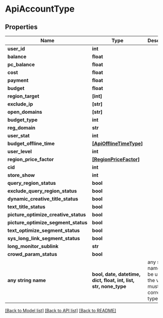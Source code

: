 # ApiAccountType


## Properties
Name | Type | Description | Notes
------------ | ------------- | ------------- | -------------
**user_id** | **int** |  | [optional] 
**balance** | **float** |  | [optional] 
**pc_balance** | **float** |  | [optional] 
**cost** | **float** |  | [optional] 
**payment** | **float** |  | [optional] 
**budget** | **float** |  | [optional] 
**region_target** | **[int]** |  | [optional] 
**exclude_ip** | **[str]** |  | [optional] 
**open_domains** | **[str]** |  | [optional] 
**budget_type** | **int** |  | [optional] 
**reg_domain** | **str** |  | [optional] 
**user_stat** | **int** |  | [optional] 
**budget_offline_time** | [**[ApiOfflineTimeType]**](ApiOfflineTimeType.md) |  | [optional] 
**user_level** | **int** |  | [optional] 
**region_price_factor** | [**[RegionPriceFactor]**](RegionPriceFactor.md) |  | [optional] 
**cid** | **int** |  | [optional] 
**store_show** | **int** |  | [optional] 
**query_region_status** | **bool** |  | [optional] 
**exclude_query_region_status** | **bool** |  | [optional] 
**dynamic_creative_title_status** | **bool** |  | [optional] 
**text_title_status** | **bool** |  | [optional] 
**picture_optimize_creative_status** | **bool** |  | [optional] 
**picture_optimize_segment_status** | **bool** |  | [optional] 
**text_optimize_segment_status** | **bool** |  | [optional] 
**sys_long_link_segment_status** | **bool** |  | [optional] 
**long_monitor_sublink** | **str** |  | [optional] 
**crowd_param_status** | **bool** |  | [optional] 
**any string name** | **bool, date, datetime, dict, float, int, list, str, none_type** | any string name can be used but the value must be the correct type | [optional]

[[Back to Model list]](../README.md#documentation-for-models) [[Back to API list]](../README.md#documentation-for-api-endpoints) [[Back to README]](../README.md)


